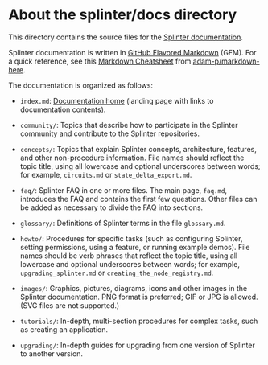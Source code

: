 # About the splinter/docs directory

This directory contains the source files for the [Splinter
documentation](index.md).

Splinter documentation is written in
[GitHub Flavored Markdown](https://github.github.com/gfm/) (GFM).
For a quick reference, see this
[Markdown Cheatsheet](https://github.com/adam-p/markdown-here/wiki/Markdown-Cheatsheet)
from [adam-p/markdown-here](https://github.com/adam-p/markdown-here).

The documentation is organized as follows:

* ``index.md``: [Documentation home](index.md) (landing page with links
  to documentation contents).

* ``community/``: Topics that describe how to participate in the Splinter
  community and contribute to the Splinter repositories.

* ``concepts/``: Topics that explain Splinter concepts, architecture, features,
  and other non-procedure information. File names should reflect the topic
  title, using all lowercase and optional underscores between words; for
  example, ``circuits.md`` or ``state_delta_export.md``.

* ``faq/``: Splinter FAQ in one or more files. The main page, ``faq.md``,
  introduces the FAQ and contains the first few questions. Other files can be
  added as necessary to divide the FAQ into sections.

* ``glossary/``: Definitions of Splinter terms in the file ``glossary.md``.

* ``howto/``: Procedures for specific tasks (such as configuring Splinter,
  setting permissions, using a feature, or running example demos). File names
  should be verb phrases that reflect the topic title, using all lowercase and
  optional underscores between words; for example, ``upgrading_splinter.md``
  or ``creating_the_node_registry.md``.

* ``images/``: Graphics, pictures, diagrams, icons and other images in the
  Splinter documentation. PNG format is preferred; GIF or JPG is allowed.
  (SVG files are not supported.)

* ``tutorials/``: In-depth, multi-section procedures for complex tasks, such as
  creating an application.

* ``upgrading/``: In-depth guides for upgrading from one version of Splinter
  to another version.

<!-- Copyright 2019-2020 Cargill Incorporated -->
